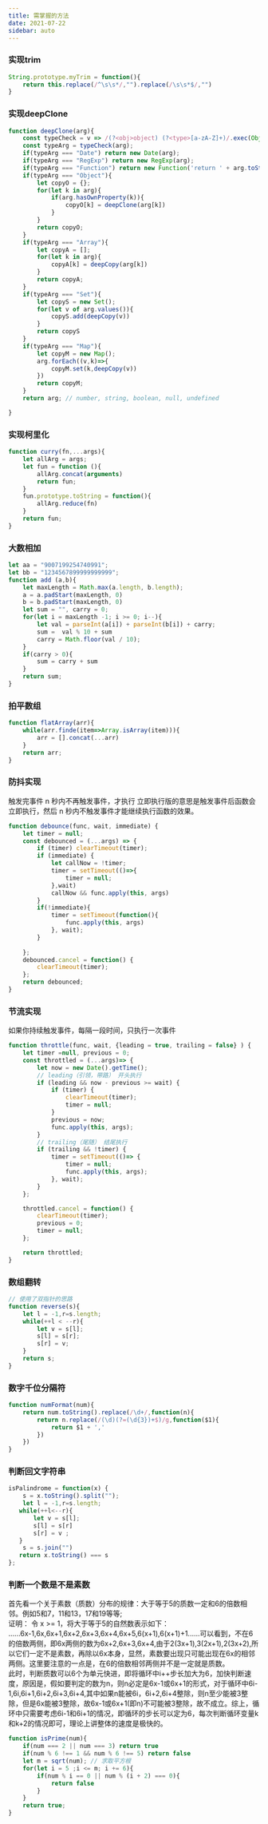 ```yaml
---
title: 需掌握的方法
date: 2021-07-22
sidebar: auto
---
```


### 实现trim
```javascript
String.prototype.myTrim = function(){
    return this.replace(/^\s\s*/,"").replace(/\s\s*$/,"")
}
```
### 实现deepClone
``` javascript
function deepClone(arg){
    const typeCheck = v => /(?<obj>object) (?<type>[a-zA-Z]+)/.exec(Object.prototype.toString.call(v)).groups.type;
    const typeArg = typeCheck(arg);
    if(typeArg === "Date") return new Date(arg);
    if(typeArg === "RegExp") return new RegExp(arg);
    if(typeArg === "Function") return new Function('return ' + arg.toString()).call(this);
    if(typeArg === "Object"){
        let copyO = {};
        for(let k in arg){
            if(arg.hasOwnProperty(k)){
                copyO[k] = deepClone(arg[k])
            }
        }
        return copyO;
    }
    if(typeArg === "Array"){
        let copyA = [];
        for(let k in arg){
            copyA[k] = deepCopy(arg[k])
        }
        return copyA;
    }
    if(typeArg === "Set"){
        let copyS = new Set();
        for(let v of arg.values()){
            copyS.add(deepCopy(v))
        }
        return copyS
    }
    if(typeArg === "Map"){
        let copyM = new Map();
        arg.forEach((v,k)=>{
            copyM.set(k,deepCopy(v))
        })
        return copyM;
    }
    return arg; // number, string, boolean, null, undefined

}
```

### 实现柯里化
``` javascript
function curry(fn,...args){
    let allArg = args;
    let fun = function (){
        allArg.concat(arguments)
        return fun;
    }
    fun.prototype.toString = function(){
        allArg.reduce(fn)
    }
    return fun;
}
```

### 大数相加
``` javascript
let aa = "9007199254740991";
let bb = "1234567899999999999";
function add (a,b){
    let maxLength = Math.max(a.length, b.length);
    a = a.padStart(maxLength, 0)
    b = b.padStart(maxLength, 0)
    let sum = "", carry = 0;
    for(let i = maxLength -1; i >= 0; i--){
        let val = parseInt(a[i]) + parseInt(b[i]) + carry;
        sum =  val % 10 + sum
        carry = Math.floor(val / 10);
    }
    if(carry > 0){
        sum = carry + sum
    }
    return sum;
}
```

### 拍平数组
``` javascript 
function flatArray(arr){
    while(arr.finde(item=>Array.isArray(item))){
        arr = [].concat(...arr)
    }
    return arr;
}
```

### 防抖实现
触发完事件 n 秒内不再触发事件，才执行
立即执行版的意思是触发事件后函数会立即执行，然后 n 秒内不触发事件才能继续执行函数的效果。
``` javascript 
function debounce(func, wait, immediate) {
	let timer = null;
	const debounced = (...args) => {
		if (timer) clearTimeout(timer);
		if (immediate) {
            let callNow = !timer;
            timer = setTimeout(()=>{
                timer = null;
            },wait)
		    callNow && func.apply(this, args)
		}
        if(!immediate){
            timer = setTimeout(function(){
                func.apply(this, args)
            }, wait);
        }
        
	};
	debounced.cancel = function() {
		clearTimeout(timer);
	};
	return debounced;
}
```


### 节流实现
如果你持续触发事件，每隔一段时间，只执行一次事件

``` javascript 
function throttle(func, wait, {leading = true, trailing = false} ) {
    let timer =null, previous = 0;
    const throttled = (...args)=> {
        let now = new Date().getTime();
        // leading（引领，带路） 开头执行 
        if (leading && now - previous >= wait) {
            if (timer) {
                clearTimeout(timer);
                timer = null;
            }
            previous = now;
            func.apply(this, args);
        }
        // trailing（尾随） 结尾执行 
        if (trailing && !timer) {
            timer = setTimeout(()=> {
                timer = null;
                func.apply(this, args);
            }, wait);
        }
    };

    throttled.cancel = function() {
        clearTimeout(timer);
        previous = 0;
        timer = null;
    };

    return throttled;
}
```

### 数组翻转
``` javascript
// 使用了双指针的思路
function reverse(s){
    let l = -1,r=s.length;
    while(++l < --r){
        let v = s[l];
        s[l] = s[r];
        s[r] = v;
    }
    return s;
}
```

### 数字千位分隔符
``` javascript
function numFormat(num){
    return num.toString().replace(/\d+/,function(n){
        return n.replace(/(\d)(?=(\d{3})+$)/g,function($1){
            return $1 + ','
        })
    })
}
```

### 判断回文字符串
``` javascript
isPalindrome = function(x) {
    s = x.toString().split("");
    let l = -1,r=s.length;
   while(++l<--r){
       let v = s[l];
       s[l] = s[r]
       s[r] = v ;
   }
    s = s.join("")
   return x.toString() === s
};
```

### 判断一个数是不是素数

首先看一个关于素数（质数）分布的规律：大于等于5的质数一定和6的倍数相邻。例如5和7，11和13，17和19等等; <br>
证明： 令 x >= 1，将大于等于5的自然数表示如下：<br/>
......6x-1,6x,6x+1,6x+2,6x+3,6x+4,6x+5,6(x+1),6(x+1)+1......可以看到，不在6的倍数两侧，即6x两侧的数为6x+2,6x+3,6x+4,由于2(3x+1),3(2x+1),2(3x+2),所以它们一定不是素数，再除以6x本身，显然，素数要出现只可能出现在6x的相邻两侧。这里要注意的一点是，在6的倍数相邻两侧并不是一定就是质数。 <br>
此时，判断质数可以6个为单元快进，即将循环中i++步长加大为6，加快判断速度，原因是，假如要判定的数为n，则n必定是6x-1或6x+1的形式，对于循环中6i-1,6i,6i+1,6i+2,6i+3,6i+4,其中如果n能被6i，6i+2,6i+4整除，则n至少能被3整除，但是6x能被3整除，故6x-1或6x+1(即n)不可能被3整除，故不成立。综上，循环中只需要考虑6i-1和6i+1的情况，即循环的步长可以定为6，每次判断循环变量k和k+2的情况即可，理论上讲整体的速度是极快的。
``` javascript
function isPrime(num){
    if(num === 2 || num === 3) return true
    if(num % 6 !== 1 && num % 6 !== 5) return false
    let m = sqrt(num); // 求取平方根
    for(let i = 5 ;i <= m; i += 6){
        if(num % i == 0 || num % (i + 2) === 0){
            return false
        }
    }
    return true;
}
```
